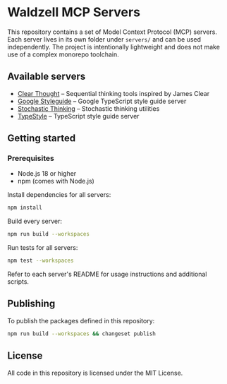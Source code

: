 # Waldzell MCP Servers

This repository contains a set of Model Context Protocol (MCP) servers. Each server lives in its own folder under `servers/` and can be used independently. The project is intentionally lightweight and does not make use of a complex monorepo toolchain.

## Available servers

- [Clear Thought](./servers/server-clear-thought) – Sequential thinking tools inspired by James Clear
- [Google Styleguide](./servers/server-google-styleguide) – Google TypeScript style guide server
- [Stochastic Thinking](./servers/server-stochasticthinking) – Stochastic thinking utilities
- [TypeStyle](./servers/server-typestyle) – TypeScript style guide server

## Getting started

### Prerequisites

- Node.js 18 or higher
- npm (comes with Node.js)

Install dependencies for all servers:

```bash
npm install
```

Build every server:

```bash
npm run build --workspaces
```

Run tests for all servers:

```bash
npm test --workspaces
```

Refer to each server's README for usage instructions and additional scripts.

## Publishing

To publish the packages defined in this repository:

```bash
npm run build --workspaces && changeset publish
```

## License

All code in this repository is licensed under the MIT License.

